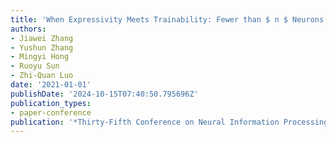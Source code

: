 ```yaml
---
title: 'When Expressivity Meets Trainability: Fewer than $ n $ Neurons Can Work'
authors:
- Jiawei Zhang
- Yushun Zhang
- Mingyi Hong
- Ruoyu Sun
- Zhi-Quan Luo
date: '2021-01-01'
publishDate: '2024-10-15T07:40:50.795696Z'
publication_types:
- paper-conference
publication: '*Thirty-Fifth Conference on Neural Information Processing Systems*'
---
```

